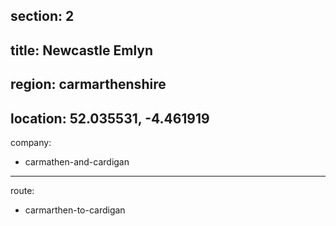 section: 2
----
title: Newcastle Emlyn
----
region: carmarthenshire
----
location: 52.035531, -4.461919
----
company:
- carmathen-and-cardigan
----
route:
- carmarthen-to-cardigan
